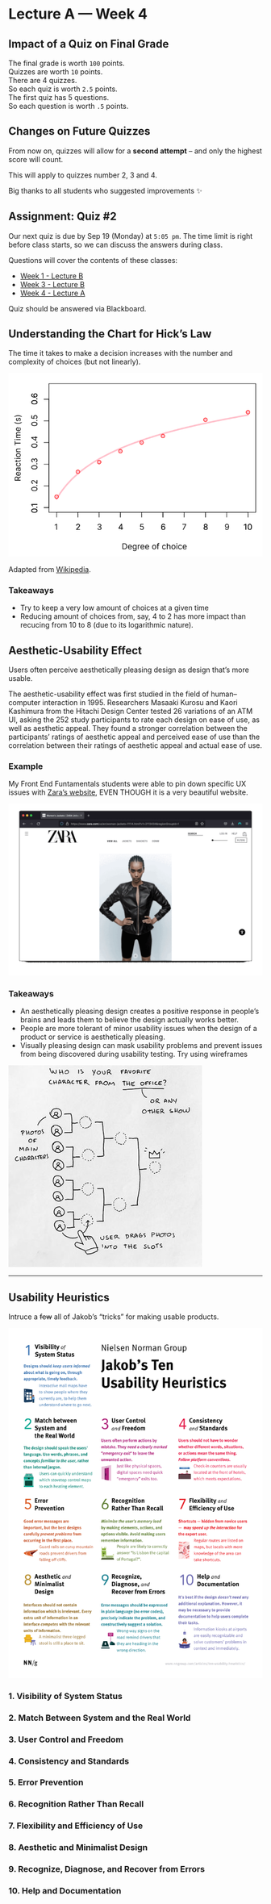 # Lecture A — Week 4

## Impact of a Quiz on Final Grade

The final grade is worth `100` points.<br>
Quizzes are worth `10` points.<br>
There are 4 quizzes.<br>
So each quiz is worth `2.5` points.<br>
The first quiz has 5 questions.<br>
So each question is worth `.5` points.

## Changes on Future Quizzes

From now on, quizzes will allow for a **second attempt** – and only the highest score will count.

This will apply to quizzes number 2, 3 and 4.

Big thanks to all students who suggested improvements ✨

## Assignment: Quiz #2

Our next quiz is due by Sep 19 (Monday) at `5:05 pm`. The time limit is right before class starts, so we can discuss the answers during class.

Questions will cover the contents of these classes:
- [Week 1 - Lecture B](../week1-B/)
- [Week 3 - Lecture B](../week3-B/)
- [Week 4 - Lecture A](./)

Quiz should be answered via Blackboard.

## Understanding the Chart for Hick’s Law

The time it takes to make a decision increases with the number and complexity of choices (but not linearly).

![Adapted Hick’s Law chart](../../../../media/hicks-law-plotted-data-participant-red.svg)

Adapted from [Wikipedia](https://en.wikipedia.org/wiki/Hick's_law#Law).

### Takeaways
- Try to keep a very low amount of choices at a given time
- Reducing amount of choices from, say, 4 to 2 has more impact than recucing from 10 to 8 (due to its logarithmic nature).

## Aesthetic-Usability Effect

Users often perceive aesthetically pleasing design as design that’s more usable.

The aesthetic-usability effect was first studied in the field of human–computer interaction in 1995. Researchers Masaaki Kurosu and Kaori Kashimura from the Hitachi Design Center tested 26 variations of an ATM UI, asking the 252 study participants to rate each design on ease of use, as well as aesthetic appeal. They found a stronger correlation between the participants’ ratings of aesthetic appeal and perceived ease of use than the correlation between their ratings of aesthetic appeal and actual ease of use.

### Example
My Front End Funtamentals students were able to pin down specific UX issues with [Zara’s website](https://www.zara.com), EVEN THOUGH it is a very beautiful website.

![GIF of Zara’s thumbnails changing feature](../../../../media/zara-thumbnails.gif)

### Takeaways
- An aesthetically pleasing design creates a positive response in people’s brains and leads them to believe the design actually works better.
- People are more tolerant of minor usability issues when the design of a product or service is aesthetically pleasing.
- Visually pleasing design can mask usability problems and prevent issues from being discovered during usability testing. Try using wireframes

![Hand-drawn low fidelity interaction concept](../../../../media/tournament-brackets-low-fidelity.jpg)

---

## Usability Heuristics

Intruce a ~~few~~ all of Jakob’s “tricks” for making usable products.

![Jakob’s 10 Usability Heuristics](../../../../media/heuristic-summary.png)

### 1. Visibility of System Status

### 2. Match Between System and the Real World

### 3. User Control and Freedom

### 4. Consistency and Standards

### 5. Error Prevention

### 6. Recognition Rather Than Recall

### 7. Flexibility and Efficiency of Use

### 8. Aesthetic and Minimalist Design

### 9. Recognize, Diagnose, and Recover from Errors

### 10. Help and Documentation